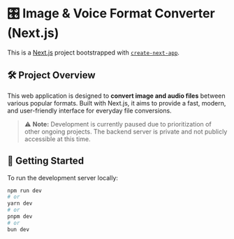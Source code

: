 # 🎛️ Image & Voice Format Converter (Next.js)

This is a [Next.js](https://nextjs.org) project bootstrapped with [`create-next-app`](https://nextjs.org/docs/app/api-reference/cli/create-next-app).

## 🛠️ Project Overview

This web application is designed to **convert image and audio files** between various popular formats. Built with Next.js, it aims to provide a fast, modern, and user-friendly interface for everyday file conversions.

> ⚠️ **Note:** Development is currently paused due to prioritization of other ongoing projects. The backend server is private and not publicly accessible at this time.

## 🚀 Getting Started

To run the development server locally:

```bash
npm run dev
# or
yarn dev
# or
pnpm dev
# or
bun dev
